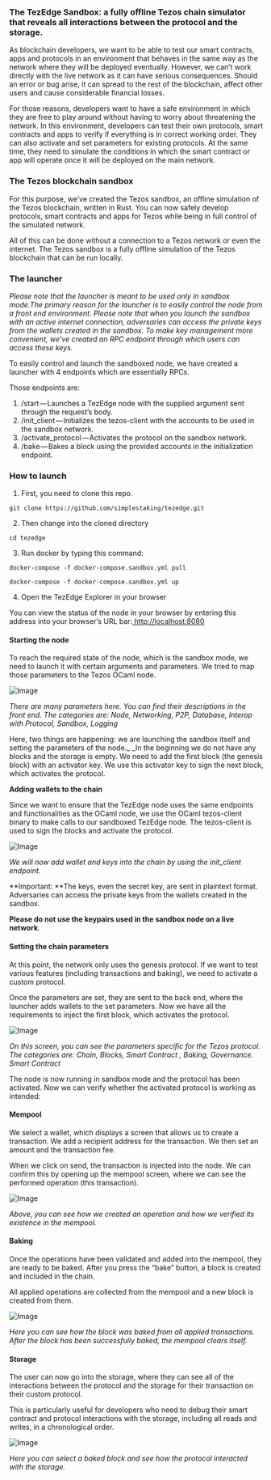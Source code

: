 ### **The TezEdge Sandbox: a fully offline Tezos chain simulator that reveals all interactions between the protocol and the storage.**

As blockchain developers, we want to be able to test our smart contracts, apps and protocols in an environment that behaves in the same way as the network where they will be deployed eventually. However, we can’t work directly with the live network as it can have serious consequences. Should an error or bug arise, it can spread to the rest of the blockchain, affect other users and cause considerable financial losses.

For those reasons, developers want to have a safe environment in which they are free to play around without having to worry about threatening the network. In this environment, developers can test their own protocols, smart contracts and apps to verify if everything is in correct working order. They can also activate and set parameters for existing protocols. At the same time, they need to simulate the conditions in which the smart contract or app will operate once it will be deployed on the main network.


### **The Tezos blockchain sandbox**

For this purpose, we’ve created the Tezos sandbox, an offline simulation of the Tezos blockchain, written in Rust. You can now safely develop protocols, smart contracts and apps for Tezos while being in full control of the simulated network.

All of this can be done without a connection to a Tezos network or even the internet. The Tezos sandbox is a fully offline simulation of the Tezos blockchain that can be run locally.


### **The launcher**

_Please note that the launcher is meant to be used only in sandbox mode.The primary reason for the launcher is to easily control the node from a front end environment. Please note that when you launch the sandbox with an active internet connection, adversaries can access the private keys from the wallets created in the sandbox. To make key management more convenient, we’ve created an RPC endpoint through which users can access these keys._

To easily control and launch the sandboxed node, we have created a launcher with 4 endpoints which are essentially RPCs.

Those endpoints are:



1. /start — Launches a TezEdge node with the supplied argument sent through the request’s body.
2. /init_client — Initializes the tezos-client with the accounts to be used in the sandbox network.
3. /activate_protocol — Activates the protocol on the sandbox network.
4. /bake — Bakes a block using the provided accounts in the initialization endpoint.


### **How to launch**



1. First, you need to clone this repo.

```git clone https://github.com/simplestaking/tezedge.git```

2. Then change into the cloned directory

```cd tezedge```

3. Run docker by typing this command:

```docker-compose -f docker-compose.sandbox.yml pull```

```docker-compose -f docker-compose.sandbox.yml up```

4. Open the TezEdge Explorer in your browser

You can view the status of the node in your browser by entering this address into your browser’s URL bar:[ http://localhost:8080](http://localhost:8080/)


#### **Starting the node**

To reach the required state of the node, which is the sandbox mode, we need to launch it with certain arguments and parameters. We tried to map those parameters to the Tezos OCaml node.


![Image](../../static/images/sandbox1.gif "Parameters")

*There are many parameters here. You can find their descriptions in the front end. The categories are: Node, Networking, P2P, Database, Interop with Protocol, Sandbox, Logging*

Here, two things are happening: we are launching the sandbox itself and setting the parameters of the node._ _In the beginning we do not have any blocks and the storage is empty. We need to add the first block (the genesis block) with an activator key. We use this activator key to sign the next block, which activates the protocol.

**Adding wallets to the chain**

Since we want to ensure that the TezEdge node uses the same endpoints and functionalities as the OCaml node, we use the OCaml tezos-client binary to make calls to our sandboxed TezEdge node. The tezos-client is used to sign the blocks and activate the protocol.



![Image](../../static/images/sandbox2.gif)

*We will now add wallet and keys into the chain by using the init_client endpoint.*

**Important: **The keys, even the secret key, are sent in plaintext format. Adversaries can access the private keys from the wallets created in the sandbox.

**Please do not use the keypairs used in the sandbox node on a live network**.


#### **Setting the chain parameters**

At this point, the network only uses the genesis protocol. If we want to test various features (including transactions and baking), we need to activate a custom protocol.

Once the parameters are set, they are sent to the back end, where the launcher adds wallets to the set parameters. Now we have all the requirements to inject the first block, which activates the protocol.


![Image](../../static/images/sandbox3.gif)


*On this screen, you can see the parameters specific for the Tezos protocol. The categories are: Chain, Blocks, Smart Contract , Baking, Governance. Smart Contract*

The node is now running in sandbox mode and the protocol has been activated. Now we can verify whether the activated protocol is working as intended:


#### **Mempool**

We select a wallet, which displays a screen that allows us to create a transaction. We add a recipient address for the transaction. We then set an amount and the transaction fee.

When we click on send, the transaction is injected into the node. We can confirm this by opening up the mempool screen, where we can see the performed operation (this transaction).

![Image](../../static/images/sandbox4.gif)

*Above, you can see how we created an operation and how we verified its existence in the mempool.*


#### **Baking**

Once the operations have been validated and added into the mempool, they are ready to be baked. After you press the “bake” button, a block is created and included in the chain.

All applied operations are collected from the mempool and a new block is created from them.

![Image](../../static/images/sandbox5.gif)


*Here you can see how the block was baked from all applied transactions. After the block has been successfully baked, the mempool clears itself.*


#### **Storage**

The user can now go into the storage, where they can see all of the interactions between the protocol and the storage for their transaction on their custom protocol.

This is particularly useful for developers who need to debug their smart contract and protocol interactions with the storage, including all reads and writes, in a chronological order.


![Image](../../static/images/sandbox6.gif)

*Here you can select a baked block and see how the protocol interacted with the storage.*



